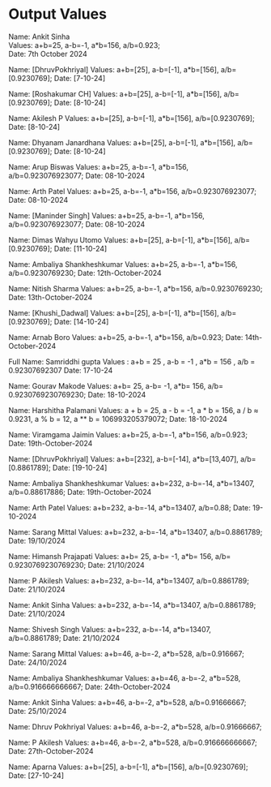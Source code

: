 # Output Values

Name: Ankit Sinha  
Values: a+b=25, a-b=-1, a\*b=156, a/b=0.923;  
Date: 7th October 2024

Name: [DhruvPokhriyal]
Values: a+b=[25], a-b=[-1], a\*b=[156], a/b=[0.9230769];
Date: [7-10-24]

Name: [Roshakumar CH]
Values: a+b=[25], a-b=[-1], a\*b=[156], a/b=[0.9230769];
Date: [8-10-24]

Name: Akilesh P
Values: a+b=[25], a-b=[-1], a\*b=[156], a/b=[0.9230769];
Date: [8-10-24]

Name: Dhyanam Janardhana
Values: a+b=[25], a-b=[-1], a\*b=[156], a/b=[0.9230769];
Date: [8-10-24]

Name: Arup Biswas
Values: a+b=25, a-b=-1, a\*b=156, a/b=0.923076923077;
Date: 08-10-2024

Name: Arth Patel
Values: a+b=25, a-b=-1, a\*b=156, a/b=0.923076923077;
Date: 08-10-2024

Name: [Maninder Singh]
Values: a+b=25, a-b=-1, a\*b=156, a/b=0.923076923077;
Date: 08-10-2024

Name: Dimas Wahyu Utomo
Values: a+b=[25], a-b=[-1], a\*b=[156], a/b=[0.9230769];
Date: [11-10-24]

Name: Ambaliya Shankheshkumar
Values: a+b=25, a-b=-1, a\*b=156, a/b=0.9230769230;
Date: 12th-October-2024

Name: Nitish Sharma
Values: a+b=25, a-b=-1, a\*b=156, a/b=0.9230769230;
Date: 13th-October-2024

Name: [Khushi_Dadwal]
Values: a+b=[25], a-b=[-1], a\*b=[156], a/b=[0.9230769];
Date: [14-10-24]

Name: Arnab Boro
Values: a+b=25, a-b=-1, a\*b=156, a/b=0.923;
Date: 14th-October-2024

Full Name: Samriddhi gupta
Values : a+b = 25 , a-b = -1 , a\*b = 156 , a/b = 0.92307692307
Date: 17-10-24

Name: Gourav Makode
Values: a+b= 25, a-b= -1, a\*b= 156, a/b= 0.9230769230769230;
Date: 18-10-2024

Name: Harshitha Palamani
Values: a + b = 25, a - b = -1, a \* b = 156, a / b ≈ 0.9231, a % b = 12, a \*\* b = 106993205379072;
Date: 18-10-2024

Name: Viramgama Jaimin
Values: a+b=25, a-b=-1, a\*b=156, a/b=0.923;
Date: 19th-October-2024

Name: [DhruvPokhriyal]
Values: a+b=[232], a-b=[-14], a\*b=[13,407], a/b=[0.8861789];
Date: [19-10-24]

Name: Ambaliya Shankheshkumar
Values: a+b=232, a-b=-14, a*b=13407, a/b=0.88617886;
Date: 19th-October-2024

Name: Arth Patel
Values: a+b=232, a-b=-14, a*b=13407, a/b=0.88;
Date: 19-10-2024

Name: Sarang Mittal
Values: a+b=232, a-b=-14, a*b=13407, a/b=0.8861789;
Date: 19/10/2024

Name: Himansh Prajapati
Values: a+b= 25, a-b= -1, a\*b= 156, a/b= 0.9230769230769230;
Date: 21/10/2024

Name: P Akilesh
Values: a+b=232, a-b=-14, a*b=13407, a/b=0.8861789;
Date: 21/10/2024

Name: Ankit Sinha
Values: a+b=232, a-b=-14, a*b=13407, a/b=0.8861789;
Date: 21/10/2024

Name: Shivesh Singh 
Values: a+b=232, a-b=-14, a*b=13407, a/b=0.8861789; 
Date: 21/10/2024

Name: Sarang Mittal
Values: a+b=46, a-b=-2, a*b=528, a/b=0.916667;
Date: 24/10/2024

Name: Ambaliya Shankheshkumar
Values: a+b=46, a-b=-2, a*b=528, a/b=0.916666666667;
Date: 24th-October-2024

Name: Ankit Sinha
Values: a+b=46, a-b=-2, a*b=528, a/b=0.91666667;
Date: 25/10/2024

Name: Dhruv Pokhriyal
Values: a+b=46, a-b=-2, a*b=528, a/b=0.91666667;

Name: P Akilesh
Values: a+b=46, a-b=-2, a*b=528, a/b=0.916666666667;
Date: 27th-October-2024

Name: Aparna 
Values: a+b=[25], a-b=[-1], a\*b=[156], a/b=[0.9230769];
Date: [27-10-24]